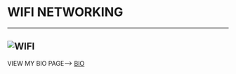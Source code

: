 # WIFI NETWORKING
---
![WIFI](https://images.vectorhq.com/images/previews/529/blue-wifi-logo-psd-429967.png)
---
VIEW MY BIO PAGE--> [BIO](techzolutionz.github.io/bio)
